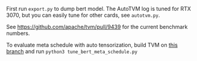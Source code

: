 First run `export.py` to dump bert model. The AutoTVM log is tuned for RTX 3070, but you can easily tune for other cards, see `autotvm.py`.

See https://github.com/apache/tvm/pull/9439 for the current benchmark numbers.


To evaluate meta schedule with auto tensorization, build TVM on [this branch](https://github.com/vinx13/tvm/tree/memhammer-e2e) and run `python3 tune_bert_meta_schedule.py` 
